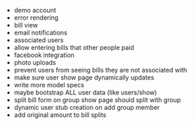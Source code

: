 - demo account
- error rendering
- bill view
- email notifications
- associated users
- allow entering bills that other people paid
- facebook integration
- photo uploads
- prevent users from seeing bills they are not associated with
- make sure user show page dynamically updates
- write more model specs
- maybe bootstrap ALL user data (like users/show)
- split bill form on group show page should split with group
- dynamic user stub creation on add group member
- add original amount to bill splits
